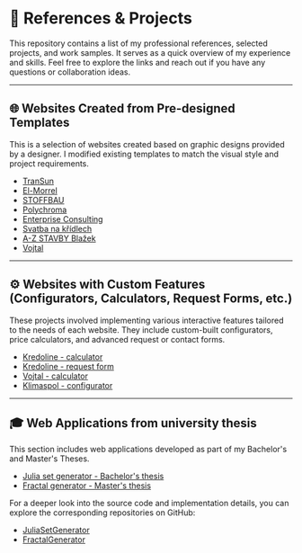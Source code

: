 # 💼 References & Projects
This repository contains a list of my professional references, selected projects, and work samples. It serves as a quick overview of my experience and skills. Feel free to explore the links and reach out if you have any questions or collaboration ideas.

---

## 🌐 Websites Created from Pre-designed Templates

This is a selection of websites created based on graphic designs provided by a designer. I modified existing templates to match the visual style and project requirements.

- [TranSun](https://www.sunoco.cz/)
- [El-Morrel](https://www.el-morrel.cz/)
- [STOFFBAU](https://www.stoffbau.cz/)
- [Polychroma](https://www.polychroma.cz/)
- [Enterprise Consulting](https://www.enterprise-consulting.cz/)
- [Svatba na křídlech](https://www.svatbanakridlech.cz/)
- [A-Z STAVBY Blažek](https://www.a-zstavby.cz/)
- [Vojtal](https://www.vojtalsro.cz/)

---

## ⚙️ Websites with Custom Features (Configurators, Calculators, Request Forms, etc.)

These projects involved implementing various interactive features tailored to the needs of each website.
They include custom-built configurators, price calculators, and advanced request or contact forms.

- [Kredoline - calculator](https://www.kredoline.cz/kalkulacka/)
- [Kredoline - request form](https://www.kredoline.cz/poptavka/)
- [Vojtal - calculator](https://www.vojtalsro.cz/kalkulator/)
- [Klimaspol - configurator](https://www.klimaspol.eu/konfigurator-klimatizaci/)

---
## 🎓 Web Applications from university thesis
This section includes web applications developed as part of my Bachelor's and Master's Theses.

- [Julia set generator - Bachelor's thesis](https://machar6.github.io/JuliaSetGenerator/)
- [Fractal generator - Master's thesis](https://machar6.github.io/FractalGenerator/)

For a deeper look into the source code and implementation details, you can explore the corresponding repositories on GitHub:  
- [JuliaSetGenerator](https://github.com/Machar6/JuliaSetGenerator)
- [FractalGenerator](https://github.com/Machar6/FractalGenerator)
